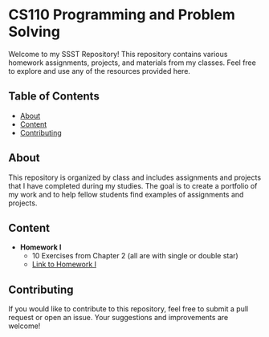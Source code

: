 # CS110 Programming and Problem Solving

Welcome to my SSST Repository! This repository contains various homework assignments, projects, and materials from my classes. Feel free to explore and use any of the resources provided here.

## Table of Contents

- [About](#about)
- [Content](#courses)
- [Contributing](#contributing)

## About

This repository is organized by class and includes assignments and projects that I have completed during my studies. The goal is to create a portfolio of my work and to help fellow students find examples of assignments and projects.

## Content

- **Homework I**
  - 10 Exercises from Chapter 2 (all are with single or double star)
  - [Link to Homework I](https://github.com/ilhan-ssst/CS110/tree/main/Homework%20I)

## Contributing

If you would like to contribute to this repository, feel free to submit a pull request or open an issue. Your suggestions and improvements are welcome!

